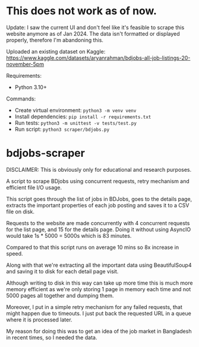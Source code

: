 # This does not work as of now.
Update: I saw the current UI and don't feel like it's feasible to scrape this website anymore as of Jan 2024. The data isn't formatted or displayed properly, therefore I'm abandoning this.

Uploaded an existing dataset on Kaggle: https://www.kaggle.com/datasets/aryanrahman/bdjobs-all-job-listings-20-november-5pm

Requirements:
- Python 3.10+

Commands:
- Create virtual environment: `python3 -m venv venv`
- Install dependencies: `pip install -r requirements.txt`
- Run tests: `python3 -m unittest -v tests/test.py`
- Run script: `python3 scraper/bdjobs.py`

# bdjobs-scraper
DISCLAIMER: This is obviously only for educational and research purposes.

A script to scrape BDjobs using concurrent requests, retry mechanism and efficient file I/O usage.

This script goes through the list of jobs in BDJobs, goes to the details page, extracts the important properties of each job posting and saves it to a CSV file on disk.

Requests to the website are made concurrently with 4 concurrent requests for the list page, and 15 for the details page. Doing it without using AsyncIO would take 1s * 5000 = 5000s which is 83 minutes.

Compared to that this script runs on average 10 mins so 8x increase in speed.

Along with that we're extracting all the important data using BeautifulSoup4 and saving it to disk for each detail page visit.

Although writing to disk in this way can take up more time this is much more memory efficient as we're only storing 1 page in memory each time and not 5000 pages all together and dumping them.

Moreover, I put in a simple retry mechanism for any failed requests, that might happen due to timeouts. I just put back the requested URL in a queue where it is processed later.

My reason for doing this was to get an idea of the job market in Bangladesh in recent times, so I needed the data.
